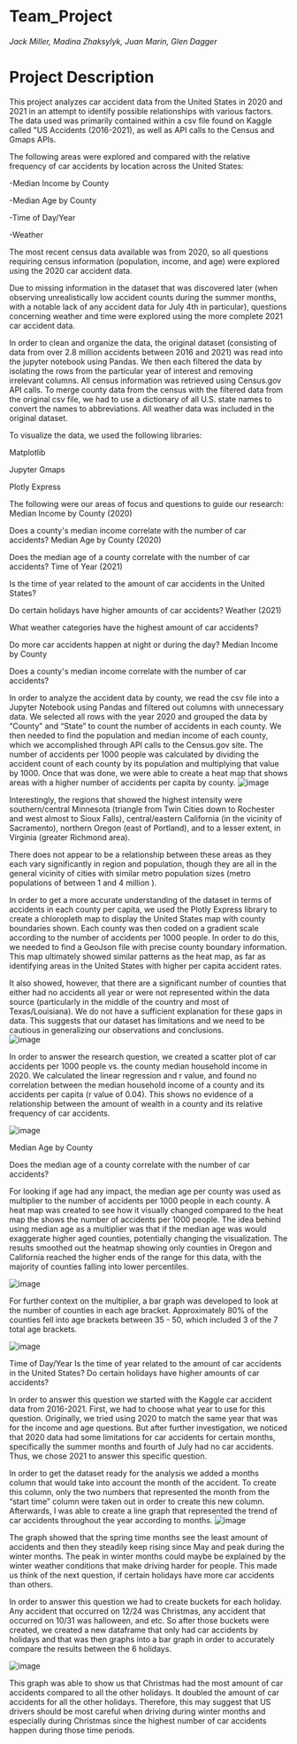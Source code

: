 # Team_Project

###### Jack Miller, Madina Zhaksylyk, Juan Marin, Glen Dagger

# Project Description

This project analyzes car accident data from the United States in 2020 and 2021 in an attempt to identify possible relationships with various factors. The data used was primarily contained within a csv file found on Kaggle called "US Accidents (2016-2021), as well as API calls to the Census and Gmaps APIs.

The following areas were explored and compared with the relative frequency of car accidents by location across the United States:

-Median Income by County

-Median Age by County

-Time of Day/Year

-Weather


The most recent census data available was from 2020, so all questions requiring census information (population, income, and age) were explored using the 2020 car accident data.

Due to missing information in the dataset that was discovered later (when observing unrealistically low accident counts during the summer months, with a notable lack of any accident data for July 4th in particular), questions concerning weather and time were explored using the more complete 2021 car accident data.

In order to clean and organize the data, the original dataset (consisting of data from over 2.8 million accidents between 2016 and 2021) was read into the jupyter notebook using Pandas. We then each filtered the data by isolating the rows from the particular year of interest and removing irrelevant columns. All census information was retrieved using Census.gov API calls. To merge county data from the census with the filtered data from the original csv file, we had to use a dictionary of all U.S. state names to convert the names to abbreviations. All weather data was included in the original dataset.

To visualize the data, we used the following libraries:

Matplotlib

Jupyter Gmaps

Plotly Express

The following were our areas of focus and questions to guide our research:
Median Income by County (2020)

Does a county's median income correlate with the number of car accidents?
Median Age by County (2020)

Does the median age of a county correlate with the number of car accidents?
Time of Year (2021)

Is the time of year related to the amount of car accidents in the United States?

Do certain holidays have higher amounts of car accidents?
Weather (2021)

What weather categories have the highest amount of car accidents?

Do more car accidents happen at night or during the day?
Median Income by County

Does a county's median income correlate with the number of car accidents?

In order to analyze the accident data by county, we read the csv file into a Jupyter Notebook using Pandas and filtered out columns with unnecessary data. We selected all rows with the year 2020 and grouped the data by “County” and “State” to count the number of accidents in each county. We then needed to find the population and median income of each county, which we accomplished through API calls to the Census.gov site. The number of accidents per 1000 people was calculated by dividing the accident count of each county by its population and multiplying that value by 1000. Once that was done, we were able to create a heat map that shows areas with a higher number of accidents per capita by county.
![image](https://user-images.githubusercontent.com/111404552/201553446-6ad65e2c-1893-47a2-8444-82d100588d3d.png)

Interestingly, the regions that showed the highest intensity were southern/central Minnesota (triangle from Twin Cities down to Rochester and west almost to Sioux Falls), central/eastern California (in the vicinity of Sacramento), northern Oregon (east of Portland), and to a lesser extent, in Virginia (greater Richmond area).

There does not appear to be a relationship between these areas as they each vary significantly in region and population, though they are all in the general vicinity of cities with similar metro population sizes (metro populations of between 1 and 4 million ).


In order to get a more accurate understanding of the dataset in terms of accidents in each county per capita, we used the Plotly Express library to create a chloropleth map to display the United States map with county boundaries shown. Each county was then coded on a gradient scale according to the number of accidents per 1000 people. In order to do this, we needed to find a GeoJson file with precise county boundary information. This map ultimately showed similar patterns as the heat map, as far as identifying areas in the United States with higher per capita accident rates.

It also showed, however, that there are a significant number of counties that either had no accidents all year or were not represented within the data source (particularly in the middle of the country and most of Texas/Louisiana). We do not have a sufficient explanation for these gaps in data. This suggests that our dataset has limitations and we need to be cautious in generalizing our observations and conclusions.  
![image](https://user-images.githubusercontent.com/111404552/201553482-24e59185-f264-4781-9f4a-62b65c2933f7.png)

In order to answer the research question, we created a scatter plot of car accidents per 1000 people vs. the county median household income in 2020. We calculated the linear regression and r value, and found no correlation between the median household income of a county and its accidents per capita (r value of 0.04). This shows no evidence of a relationship between the amount of wealth in a county and its relative frequency of car accidents.

![image](https://user-images.githubusercontent.com/111404552/201553521-692f5977-a4cc-420c-a33e-c65cd57ec6ae.png)

Median Age by County

Does the median age of a county correlate with the number of car accidents?

For looking if age had any impact, the median age per county was used as multiplier to the number of accidents per 1000 people in each county. A heat map was created to see how it visually changed compared to the heat map the shows the number of accidents per 1000 people. The idea behind using median age as a multiplier was that if the median age was would exaggerate higher aged counties, potentially changing the visualization. The results smoothed out the heatmap showing only counties in Oregon and California reached the higher ends of the range for this data, with the majority of counties falling into lower percentiles.

![image](https://user-images.githubusercontent.com/111404552/201553550-4a587388-139a-4220-8429-b784ad7a6f2e.png)

For further context on the multiplier, a bar graph was developed to look at the number of counties in each age bracket. Approximately 80% of the counties fell into age brackets between 35 - 50, which included 3 of the 7 total age brackets.

![image](https://user-images.githubusercontent.com/111404552/201553591-d4f7e296-69b2-4e0d-bb6e-f69ef3cf1e14.png)

Time of Day/Year
Is the time of year related to the amount of car accidents in the United States? Do certain holidays have higher amounts of car accidents?

In order to answer this question we started with the Kaggle car accident data from 2016-2021. First, we had to choose what year to use for this question. Originally, we tried using 2020 to match the same year that was for the income and age questions. But after further investigation, we noticed that 2020 data had some limitations for car accidents for certain months, specifically the summer months and fourth of July had no car accidents. Thus, we chose 2021 to answer this specific question.

In order to get the dataset ready for the analysis we added a months column that would take into account the month of the accident. To create this column, only the two numbers that represented the month from the “start time” column were taken out in order to create this new column. Afterwards, I was able to create a line graph that represented the trend of car accidents throughout the year according to months.
![image](https://user-images.githubusercontent.com/111404552/201553614-30d6dd6d-31eb-4446-9bc6-bd849ce913ab.png)


The graph showed that the spring time months see the least amount of accidents and then they steadily keep rising since May and peak during the winter months. The peak in winter months could maybe be explained by the winter weather conditions that make driving harder for people. This made us think of the next question, if certain holidays have more car accidents than others.

In order to answer this question we had to create buckets for each holiday. Any accident that occurred on 12/24 was Christmas, any accident that occurred on 10/31 was halloween, and etc. So after those buckets were created, we created a new dataframe that only had car accidents by holidays and that was then graphs into a bar graph in order to accurately compare the results between the 6 holidays.

![image](https://user-images.githubusercontent.com/111404552/201553640-e51d522e-929f-45c2-8181-daa485e49569.png)

This graph was able to show us that Christmas had the most amount of car accidents compared to all the other holidays. It doubled the amount of car accidents for all the other holidays. Therefore, this may suggest that US drivers should be most careful when driving during winter months and especially during Christmas since the highest number of car accidents happen during those time periods.




